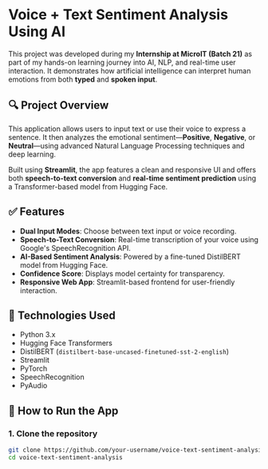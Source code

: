 # Voice + Text Sentiment Analysis Using AI

This project was developed during my **Internship at MicroIT (Batch 21)** as part of my hands-on learning journey into AI, NLP, and real-time user interaction. It demonstrates how artificial intelligence can interpret human emotions from both **typed** and **spoken input**.

## 🔍 Project Overview

This application allows users to input text or use their voice to express a sentence. It then analyzes the emotional sentiment—**Positive**, **Negative**, or **Neutral**—using advanced Natural Language Processing techniques and deep learning.

Built using **Streamlit**, the app features a clean and responsive UI and offers both **speech-to-text conversion** and **real-time sentiment prediction** using a Transformer-based model from Hugging Face.

## ✅ Features

- **Dual Input Modes**: Choose between text input or voice recording.
- **Speech-to-Text Conversion**: Real-time transcription of your voice using Google's SpeechRecognition API.
- **AI-Based Sentiment Analysis**: Powered by a fine-tuned DistilBERT model from Hugging Face.
- **Confidence Score**: Displays model certainty for transparency.
- **Responsive Web App**: Streamlit-based frontend for user-friendly interaction.

## 🧠 Technologies Used

- Python 3.x
- Hugging Face Transformers
- DistilBERT (`distilbert-base-uncased-finetuned-sst-2-english`)
- Streamlit
- PyTorch
- SpeechRecognition
- PyAudio

## 🚀 How to Run the App

### 1. Clone the repository

```bash
git clone https://github.com/your-username/voice-text-sentiment-analysis.git
cd voice-text-sentiment-analysis
